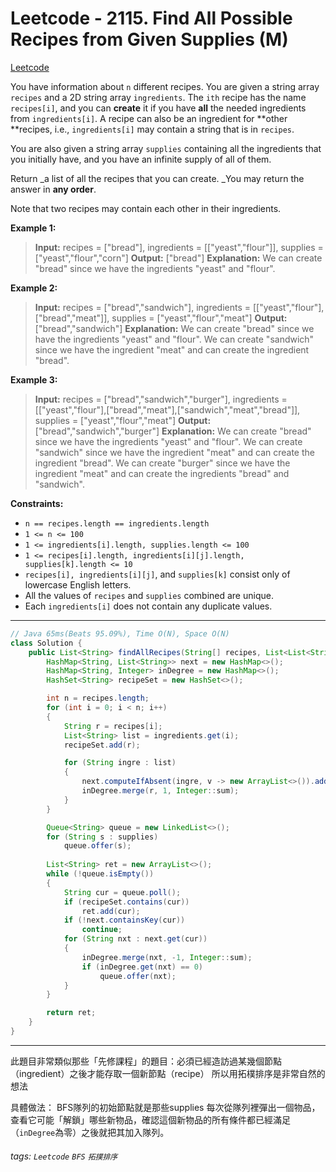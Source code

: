 # Leetcode - 2115. Find All Possible Recipes from Given Supplies (M)

[Leetcode](https://leetcode.com/problems/find-all-possible-recipes-from-given-supplies/)

You have information about `n` different recipes. You are given a string array `recipes` and a 2D string array `ingredients`. The `ith` recipe has the name `recipes[i]`, and you can **create** it if you have **all** the needed ingredients from `ingredients[i]`. A recipe can also be an ingredient for **other **recipes, i.e., `ingredients[i]` may contain a string that is in `recipes`.

You are also given a string array `supplies` containing all the ingredients that you initially have, and you have an infinite supply of all of them.

Return _a list of all the recipes that you can create. _You may return the answer in **any order**.

Note that two recipes may contain each other in their ingredients.

**Example 1:**

> **Input:** recipes = ["bread"], ingredients = [["yeast","flour"]], supplies = ["yeast","flour","corn"]
> **Output:** ["bread"]
> **Explanation:**
> We can create "bread" since we have the ingredients "yeast" and "flour".

**Example 2:**

> **Input:** recipes = ["bread","sandwich"], ingredients = [["yeast","flour"],["bread","meat"]], supplies = ["yeast","flour","meat"]
> **Output:** ["bread","sandwich"]
> **Explanation:**
> We can create "bread" since we have the ingredients "yeast" and "flour".
> We can create "sandwich" since we have the ingredient "meat" and can create the ingredient "bread".

**Example 3:**

> **Input:** recipes = ["bread","sandwich","burger"], ingredients = [["yeast","flour"],["bread","meat"],["sandwich","meat","bread"]], supplies = ["yeast","flour","meat"]
> **Output:** ["bread","sandwich","burger"]
> **Explanation:**
> We can create "bread" since we have the ingredients "yeast" and "flour".
> We can create "sandwich" since we have the ingredient "meat" and can create the ingredient "bread".
> We can create "burger" since we have the ingredient "meat" and can create the ingredients "bread" and "sandwich".

**Constraints:**

-   `n == recipes.length == ingredients.length`
-   `1 <= n <= 100`
-   `1 <= ingredients[i].length, supplies.length <= 100`
-   `1 <= recipes[i].length, ingredients[i][j].length, supplies[k].length <= 10`
-   `recipes[i], ingredients[i][j]`, and `supplies[k]` consist only of lowercase English letters.
-   All the values of `recipes` and `supplies` combined are unique.
-   Each `ingredients[i]` does not contain any duplicate values.

---
```java
// Java 65ms(Beats 95.09%), Time O(N), Space O(N)
class Solution {
    public List<String> findAllRecipes(String[] recipes, List<List<String>> ingredients, String[] supplies) {
        HashMap<String, List<String>> next = new HashMap<>();
        HashMap<String, Integer> inDegree = new HashMap<>();
        HashSet<String> recipeSet = new HashSet<>();

        int n = recipes.length;
        for (int i = 0; i < n; i++)
        {
            String r = recipes[i];
            List<String> list = ingredients.get(i);
            recipeSet.add(r);

            for (String ingre : list)
            {
                next.computeIfAbsent(ingre, v -> new ArrayList<>()).add(r);
                inDegree.merge(r, 1, Integer::sum);
            }
        }

        Queue<String> queue = new LinkedList<>();
        for (String s : supplies)
            queue.offer(s);
        
        List<String> ret = new ArrayList<>();
        while (!queue.isEmpty())
        {
            String cur = queue.poll();
            if (recipeSet.contains(cur))
                ret.add(cur);
            if (!next.containsKey(cur))
                continue;
            for (String nxt : next.get(cur))
            {
                inDegree.merge(nxt, -1, Integer::sum);
                if (inDegree.get(nxt) == 0)
                    queue.offer(nxt);
            }
        }

        return ret;
    }
}
```
---

此題目非常類似那些「先修課程」的題目：必須已經造訪過某幾個節點（ingredient）之後才能存取一個新節點（recipe）
所以用拓樸排序是非常自然的想法

具體做法：
BFS隊列的初始節點就是那些supplies
每次從隊列裡彈出一個物品，查看它可能「解鎖」哪些新物品，確認這個新物品的所有條件都已經滿足（`inDegree`為零）之後就把其加入隊列。


###### tags: `Leetcode` `BFS` `拓撲排序`